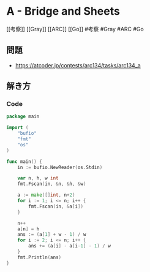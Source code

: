 # A - Bridge and Sheets
[[考察]] [[Gray]] [[ARC]] [[Go]]
#考察 #Gray #ARC #Go 

## 問題
- https://atcoder.jp/contests/arc134/tasks/arc134_a

## 解き方
### Code
```go
package main

import (
	"bufio"
	"fmt"
	"os"
)

func main() {
	in := bufio.NewReader(os.Stdin)

	var n, h, w int
	fmt.Fscan(in, &n, &h, &w)

	a := make([]int, n+2)
	for i := 1; i <= n; i++ {
		fmt.Fscan(in, &a[i])
	}

	n++
	a[n] = h
	ans := (a[1] + w - 1) / w
	for i := 2; i <= n; i++ {
		ans += (a[i] - a[i-1] - 1) / w
	}
	fmt.Println(ans)
}
```